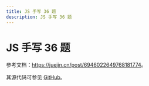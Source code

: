 ```yaml
---
title: JS 手写 36 题
description: JS 手写 36 题
---
```


# JS 手写 36 题

<AutoCatalog />

参考文档：<https://juejin.cn/post/6946022649768181774>。

其源代码可参见 [GitHub](https://github.com/Sun-ZhenXing/vuepress-frontend-notes/docs//notebook/js/handwrite-36/src/)。
